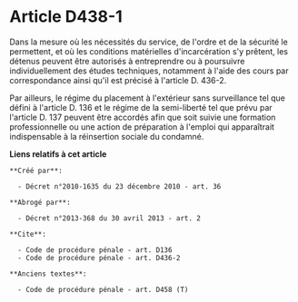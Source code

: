 # Article D438-1

Dans la mesure où les nécessités du service, de l'ordre et de la sécurité le permettent, et où les conditions matérielles
d'incarcération s'y prêtent, les détenus peuvent être autorisés à entreprendre ou à poursuivre individuellement des études
techniques, notamment à l'aide des cours par correspondance ainsi qu'il est précisé à l'article D. 436-2. 

Par ailleurs, le régime du placement à l'extérieur sans surveillance tel que défini à l'article D. 136 et le régime de la
semi-liberté tel que prévu par l'article D. 137 peuvent être accordés afin que soit suivie une formation professionnelle ou
une action de préparation à l'emploi qui apparaîtrait indispensable à la réinsertion sociale du condamné.

**Liens relatifs à cet article**

	**Créé par**:

	  - Décret n°2010-1635 du 23 décembre 2010 - art. 36

	**Abrogé par**:

	  - Décret n°2013-368 du 30 avril 2013 - art. 2

	**Cite**:

	  - Code de procédure pénale - art. D136
	  - Code de procédure pénale - art. D436-2

	**Anciens textes**:

	  - Code de procédure pénale - art. D458 (T)
